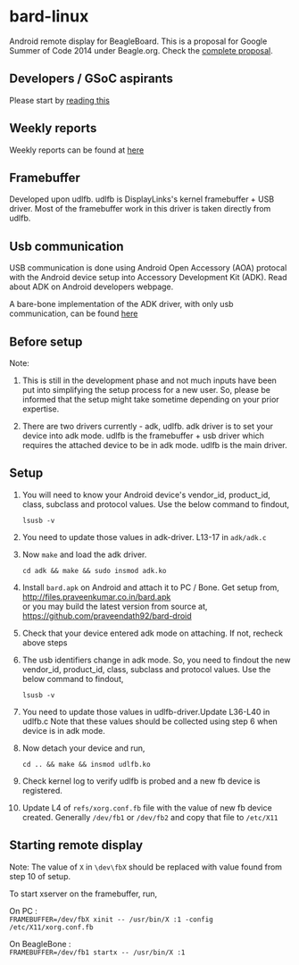 bard-linux
=========================
Android remote display for BeagleBoard. This is a proposal 
for Google Summer of Code 2014 under Beagle.org. Check the [complete proposal][1].

Developers / GSoC aspirants
-----------------------------
Please start by [reading this][2]


Weekly reports
-------------------
Weekly reports can be found at [here][3]


Framebuffer
-------------------
Developed upon udlfb. udlfb is DisplayLinks's kernel framebuffer + USB driver. 
Most of the framebuffer work in this driver is taken directly from udlfb.


Usb communication
-------------------
USB communication is done using Android Open Accessory (AOA) protocal with the
Android device setup into Accessory Development Kit (ADK). Read about ADK on 
Android developers webpage. 

A bare-bone implementation of the ADK driver, with only usb communication, can 
be found [here][4]


Before setup
-------------------
Note: <br/>

1. This is still in the development phase and not much inputs have been put into simplifying 
the setup process for a new user. So, please be informed that the setup might take sometime 
depending on your prior expertise.

2. There are two drivers currently - adk, udlfb. adk driver is to set your device
into adk mode. udlfb is the framebuffer + usb driver which requires the attached
device to be in adk mode. udlfb is the main driver.


Setup
-------------------

1. You will need to know your Android device's vendor_id, product_id, class, subclass
and protocol values. Use the below command to findout,
   
    ```lsusb -v```

2. You need to update those values in adk-driver. L13-17 in ```adk/adk.c```

3. Now ```make``` and load the adk driver.

    ```cd adk && make && sudo insmod adk.ko```

4. Install ```bard.apk``` on Android and attach it to PC / Bone. Get setup from, <br/>
   <http://files.praveenkumar.co.in/bard.apk> <br/>
or you may build the latest version from source at, <br/>
<https://github.com/praveendath92/bard-droid>

5. Check that your device entered adk mode on attaching. If not, recheck above steps

6. The usb identifiers change in adk mode. So, you need to findout the new vendor_id, 
product_id, class, subclass and protocol values. Use the below command to findout,

    ```lsusb -v```
    
7. You need to update those values in udlfb-driver.Update L36-L40 in udlfb.c Note
that these values should be collected using step 6 when device is in adk mode.

8. Now detach your device and run,

    ```cd .. && make && insmod udlfb.ko```
    
9. Check kernel log to verify udlfb is probed and a new fb device is registered.

10. Update L4 of ```refs/xorg.conf.fb``` file with the value of new fb device created. 
Generally ```/dev/fb1``` or ```/dev/fb2``` and copy that file to ```/etc/X11```


Starting remote display
-----------------------

Note: The value of ```X``` in ```\dev\fbX``` should be replaced with value found
from step 10 of setup.<br/>

To start xserver on the framebuffer, run, <br/>

On PC :<br/>
```FRAMEBUFFER=/dev/fbX xinit -- /usr/bin/X :1 -config /etc/X11/xorg.conf.fb```
    
On BeagleBone :<br/>
```FRAMEBUFFER=/dev/fb1 startx -- /usr/bin/X :1```
    
[1]: http://blog.praveenkumar.co.in/2014/05/gsoc-14-proposal-for-beagleorg
[2]: https://github.com/praveendath92/bard-linux/blob/master/documentation/dev.md
[3]: http://blog.praveenkumar.co.in/2014/05/beagle-gsoc-progress-tracking/
[4]: https://github.com/praveendath92/adk-driver
